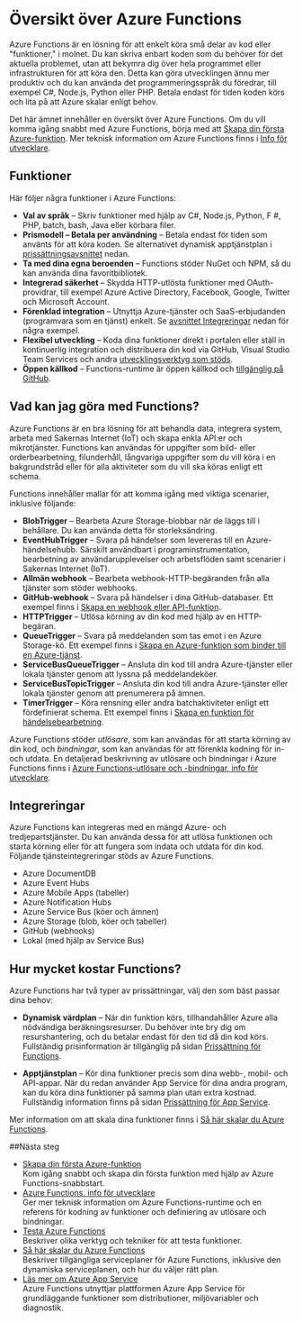 <properties
   pageTitle="Översikt över Azure Functions| Microsoft Azure"
   description="Förstå hur du använder Azure Functions för att optimera asynkrona arbetsbelastningar på några få minuter."
   services="functions"
   documentationCenter="na"
   authors="mattchenderson"
   manager="erikre"
   editor=""
   tags=""
   keywords="azure functions, functions, event processing, webhooks, dynamic compute, serverless architecture"/>

<tags
   ms.service="functions"
   ms.devlang="multiple"
   ms.topic="get-started-article"
   ms.tgt_pltfrm="multiple"
   ms.workload="na"
   ms.date="05/08/2016"
   ms.author="cfowler;mahender;glenga"/>
   
   
# Översikt över Azure Functions

Azure Functions är en lösning för att enkelt köra små delar av kod eller "funktioner," i molnet. Du kan skriva enbart koden som du behöver för det aktuella problemet, utan att bekymra dig över hela programmet eller infrastrukturen för att köra den. Detta kan göra utvecklingen ännu mer produktiv och du kan använda det programmeringsspråk du föredrar, till exempel C#, Node.js, Python eller PHP. Betala endast för tiden koden körs och lita på att Azure skalar enligt behov.

Det här ämnet innehåller en översikt över Azure Functions. Om du vill komma igång snabbt med Azure Functions, börja med att [Skapa din första Azure-funktion](functions-create-first-azure-function.md). Mer teknisk information om Azure Functions finns i [Info för utvecklare](functions-reference.md).

## Funktioner

Här följer några funktioner i Azure Functions:
    
* **Val av språk** – Skriv funktioner med hjälp av C#, Node.js, Python, F #, PHP, batch, bash, Java eller körbara filer.  
* **Prismodell – Betala per användning** – Betala endast för tiden som använts för att köra koden. Se alternativet dynamisk apptjänstplan i [prissättningsavsnittet](#pricing) nedan.  
* **Ta med dina egna beroenden** – Functions stöder NuGet och NPM, så du kan använda dina favoritbibliotek.  
* **Integrerad säkerhet** – Skydda HTTP-utlösta funktioner med OAuth-providrar, till exempel Azure Active Directory, Facebook, Google, Twitter och Microsoft Account.  
* **Förenklad integration** – Utnyttja Azure-tjänster och SaaS-erbjudanden (programvara som en tjänst) enkelt. Se [avsnittet Integreringar](#integrations) nedan för några exempel.  
* **Flexibel utveckling** – Koda dina funktioner direkt i portalen eller ställ in kontinuerlig integration och distribuera din kod via GitHub, Visual Studio Team Services och andra [utvecklingsverktyg som stöds](../app-service-web/web-sites-deploy.md#deploy-using-an-ide).  
* **Öppen källkod** – Functions-runtime är öppen källkod och [tillgänglig på GitHub](https://github.com/azure/azure-webjobs-sdk-script).  

## Vad kan jag göra med Functions?

Azure Functions är en bra lösning för att behandla data, integrera system, arbeta med Sakernas Internet (IoT) och skapa enkla API:er och mikrotjänster. Functions kan användas för uppgifter som bild- eller orderbearbetning, filunderhåll, långvariga uppgifter som du vill köra i en bakgrundstråd eller för alla aktiviteter som du vill ska köras enligt ett schema. 

Functions innehåller mallar för att komma igång med viktiga scenarier, inklusive följande:

* **BlobTrigger** – Bearbeta Azure Storage-blobbar när de läggs till i behållare. Du kan använda detta för storleksändring.
* **EventHubTrigger** – Svara på händelser som levereras till en Azure-händelsehubb. Särskilt användbart i programinstrumentation, bearbetning av användarupplevelser och arbetsflöden samt scenarier i Sakernas Internet (IoT).
* **Allmän webhook** – Bearbeta webhook-HTTP-begäranden från alla tjänster som stöder webhooks.
* **GitHub-webhook** – Svara på händelser i dina GitHub-databaser. Ett exempel finns i [Skapa en webhook eller API-funktion](functions-create-a-web-hook-or-api-function.md).
* **HTTPTrigger** – Utlösa körning av din kod med hjälp av en HTTP-begäran.
* **QueueTrigger** – Svara på meddelanden som tas emot i en Azure Storage-kö. Ett exempel finns i [Skapa en Azure-funktion som binder till en Azure-tjänst](functions-create-an-azure-connected-function.md).
* **ServiceBusQueueTrigger** – Ansluta din kod till andra Azure-tjänster eller lokala tjänster genom att lyssna på meddelandeköer. 
* **ServiceBusTopicTrigger** – Ansluta din kod till andra Azure-tjänster eller lokala tjänster genom att prenumerera på ämnen. 
* **TimerTrigger** – Köra rensning eller andra batchaktiviteter enligt ett fördefinierat schema. Ett exempel finns i [Skapa en funktion för händelsebearbetning](functions-create-an-event-processing-function.md).

Azure Functions stöder *utlösare*, som kan användas för att starta körning av din kod, och *bindningar*, som kan användas för att förenkla kodning för in- och utdata. En detaljerad beskrivning av utlösare och bindningar i Azure Functions finns i [Azure Functions-utlösare och -bindningar, info för utvecklare](functions-triggers-bindings.md).


## <a name="integrations"></a>Integreringar

Azure Functions kan integreras med en mängd Azure- och tredjepartstjänster. Du kan använda dessa för att utlösa funktionen och starta körning eller för att fungera som indata och utdata för din kod. Följande tjänsteintegreringar stöds av Azure Functions. 

* Azure DocumentDB
* Azure Event Hubs 
* Azure Mobile Apps (tabeller)
* Azure Notification Hubs
* Azure Service Bus (köer och ämnen)
* Azure Storage (blob, köer och tabeller) 
* GitHub (webhooks)
* Lokal (med hjälp av Service Bus)

## <a name="pricing"></a>Hur mycket kostar Functions?

Azure Functions har två typer av prissättningar, välj den som bäst passar dina behov: 

* **Dynamisk värdplan** – När din funktion körs, tillhandahåller Azure alla nödvändiga beräkningsresurser. Du behöver inte bry dig om resurshantering, och du betalar endast för den tid då din kod körs. Fullständig prisinformation är tillgänglig på sidan [Prissättning för Functions](/pricing/details/functions). 

* **Apptjänstplan** – Kör dina funktioner precis som dina webb-, mobil- och API-appar. När du redan använder App Service för dina andra program, kan du köra dina funktioner på samma plan utan extra kostnad. Fullständig information finns på sidan [Prissättning för App Service](/pricing/details/app-service/).

Mer information om att skala dina funktioner finns i [Så här skalar du Azure Functions](functions-scale.md).

##Nästa steg

+ [Skapa din första Azure-funktion](functions-create-first-azure-function.md)  
Kom igång snabbt och skapa din första funktion med hjälp av Azure Functions-snabbstart. 
+ [Azure Functions, info för utvecklare](functions-reference.md)  
Ger mer teknisk information om Azure Functions-runtime och en referens för kodning av funktioner och definiering av utlösare och bindningar.
+ [Testa Azure Functions](functions-test-a-function.md)  
Beskriver olika verktyg och tekniker för att testa funktioner.
+ [Så här skalar du Azure Functions](functions-scale.md)  
Beskriver tillgängliga serviceplaner för Azure Functions, inklusive den dynamiska serviceplanen, och hur du väljer rätt plan. 
+ [Läs mer om Azure App Service](../app-service/app-service-value-prop-what-is.md)  
Azure Functions utnyttjar plattformen Azure App Service för grundläggande funktioner som distributioner, miljövariabler och diagnostik. 


<!--HONumber=Jun16_HO2-->


